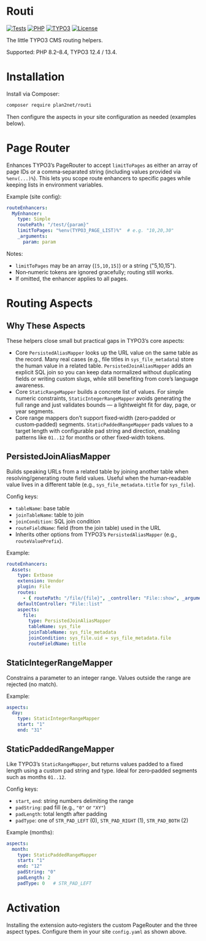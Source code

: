 # Routi

[![Tests](https://github.com/plan2net/routi/actions/workflows/tests.yml/badge.svg)](https://github.com/plan2net/routi/actions/workflows/tests.yml)
[![PHP](https://img.shields.io/badge/PHP-8.2%20|%208.3%20|%208.4-blue.svg)](https://www.php.net/)
[![TYPO3](https://img.shields.io/badge/TYPO3-12.4%20|%2013.4-orange.svg)](https://typo3.org/)
[![License](https://img.shields.io/badge/License-GPL%202.0%2B-green.svg)](LICENSE)

The little TYPO3 CMS routing helpers.

Supported: PHP 8.2–8.4, TYPO3 12.4 / 13.4.

# Installation

Install via Composer:

```bash
composer require plan2net/routi
```

Then configure the aspects in your site configuration as needed (examples below).

# Page Router

Enhances TYPO3’s PageRouter to accept `limitToPages` as either an array of page IDs or a comma‑separated string (including values provided via `%env(...)%`). This lets you scope route enhancers to specific pages while keeping lists in environment variables.

Example (site config):

```yaml
routeEnhancers:
  MyEnhancer:
    type: Simple
    routePath: "/test/{param}"
    limitToPages: "%env(TYPO3_PAGE_LIST)%"  # e.g. "10,20,30"
    _arguments:
      param: param
```

Notes:
- `limitToPages` may be an array (`[5,10,15]`) or a string ("5,10,15").
- Non‑numeric tokens are ignored gracefully; routing still works.
- If omitted, the enhancer applies to all pages.

# Routing Aspects

## Why These Aspects

These helpers close small but practical gaps in TYPO3’s core aspects:
- Core `PersistedAliasMapper` looks up the URL value on the same table as the record. Many real cases (e.g., file titles in `sys_file_metadata`) store the human value in a related table. `PersistedJoinAliasMapper` adds an explicit SQL join so you can keep data normalized without duplicating fields or writing custom slugs, while still benefiting from core’s language awareness.
- Core `StaticRangeMapper` builds a concrete list of values. For simple numeric constraints, `StaticIntegerRangeMapper` avoids generating the full range and just validates bounds — a lightweight fit for day, page, or year segments.
- Core range mappers don’t support fixed‑width (zero‑padded or custom‑padded) segments. `StaticPaddedRangeMapper` pads values to a target length with configurable pad string and direction, enabling patterns like `01..12` for months or other fixed‑width tokens.

## PersistedJoinAliasMapper

Builds speaking URLs from a related table by joining another table when resolving/generating route field values. Useful when the human‑readable value lives in a different table (e.g., `sys_file_metadata.title` for `sys_file`).

Config keys:
- `tableName`: base table
- `joinTableName`: table to join
- `joinCondition`: SQL join condition
- `routeFieldName`: field (from the join table) used in the URL
- Inherits other options from TYPO3’s `PersistedAliasMapper` (e.g., `routeValuePrefix`).

Example:

```yaml
routeEnhancers:
  Assets:
    type: Extbase
    extension: Vendor
    plugin: File
    routes:
      - { routePath: "/file/{file}", _controller: "File::show", _arguments: { file: uid } }
    defaultController: "File::list"
    aspects:
      file:
        type: PersistedJoinAliasMapper
        tableName: sys_file
        joinTableName: sys_file_metadata
        joinCondition: sys_file.uid = sys_file_metadata.file
        routeFieldName: title
```

## StaticIntegerRangeMapper

Constrains a parameter to an integer range. Values outside the range are rejected (no match).

Example:

```yaml
aspects:
  day:
    type: StaticIntegerRangeMapper
    start: "1"
    end: "31"
```

## StaticPaddedRangeMapper

Like TYPO3’s `StaticRangeMapper`, but returns values padded to a fixed length using a custom pad string and type. Ideal for zero‑padded segments such as months `01..12`.

Config keys:
- `start`, `end`: string numbers delimiting the range
- `padString`: pad fill (e.g., `"0"` or `"XY"`)
- `padLength`: total length after padding
- `padType`: one of `STR_PAD_LEFT` (0), `STR_PAD_RIGHT` (1), `STR_PAD_BOTH` (2)

Example (months):

```yaml
aspects:
  month:
    type: StaticPaddedRangeMapper
    start: "1"
    end: "12"
    padString: "0"
    padLength: 2
    padType: 0   # STR_PAD_LEFT
```

# Activation

Installing the extension auto‑registers the custom PageRouter and the three aspect types. Configure them in your site `config.yaml` as shown above.
